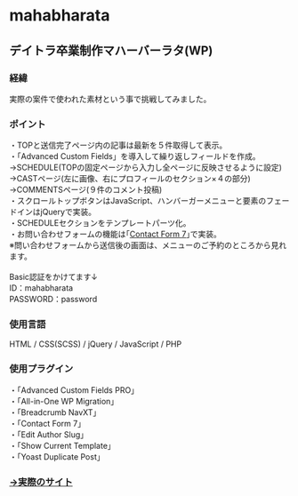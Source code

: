 # mahabharata
## デイトラ卒業制作マハーバーラタ(WP)
### 経緯
実際の案件で使われた素材という事で挑戦してみました｡

### ポイント
・TOPと送信完了ページ内の記事は最新を５件取得して表示｡<br>
・「Advanced Custom Fields」を導入して繰り返しフィールドを作成。<br>
  →SCHEDULE(TOPの固定ページから入力し全ページに反映させるように設定)<br>
  →CASTページ(左に画像、右にプロフィールのセクション×４の部分)<br>
  →COMMENTSページ(９件のコメント投稿)<br>
・スクロールトップボタンはJavaScript、ハンバーガーメニューと要素のフェードインはjQueryで実装｡<br>
・SCHEDULEセクションをテンプレートパーツ化。<br>
・お問い合わせフォームの機能は｢[Contact Form 7](https://ja.wordpress.org/plugins/contact-form-7/)｣で実装｡<br>
※問い合わせフォームから送信後の画面は、メニューのご予約のところから見れます。<br><br>
Basic認証をかけてます↓<br>
ID：mahabharata<br>
PASSWORD：password

### 使用言語
HTML / CSS(SCSS) / jQuery / JavaScript / PHP

### 使用プラグイン
・「Advanced Custom Fields PRO」<br>
・「All-in-One WP Migration」<br>
・「Breadcrumb NavXT」<br>
・「Contact Form 7」<br>
・「Edit Author Slug」<br>
・「Show Current Template」<br>
・「Yoast Duplicate Post」

### [→実際のサイト](https://mahabharata.tosshii-portfolio.com/)

